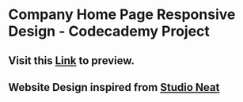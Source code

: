 # Company Home Page Responsive Design - Codecademy Project


## Visit this <a href="https://rawcdn.githack.com/ah-naf/Web-Development/e2c5f8c1db28f2050d934518f16765be62a2cf3f/Codecademy%20-%20Company%20Home%20Page%20with%20Flexbox%20Project/index.html">Link</a> to preview.
## Website Design inspired from <a href="https://www.studioneat.com/">Studio Neat</a>
